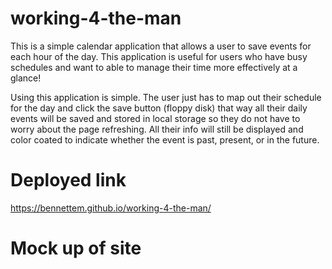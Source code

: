 # working-4-the-man

This is a simple calendar application that allows a user to save events for each hour of the day. 
This application is useful for users who have busy schedules and want to able to manage their time
more effectively at a glance! 

Using this application is simple. The user just has to map out their schedule for the day and
click the save button (floppy disk) that way all their daily events will be saved and stored in 
local storage so they do not have to worry about the page refreshing. All their info will still 
be displayed and color coated to indicate whether the event is past, present, or in the future. 

# Deployed link

https://bennettem.github.io/working-4-the-man/

# Mock up of site


